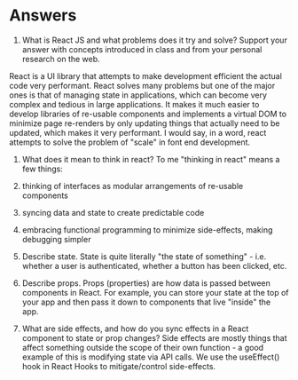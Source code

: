 # Answers

1. What is React JS and what problems does it try and solve? Support your answer with concepts introduced in class and from your personal research on the web.

React is a UI library that attempts to make development efficient the actual code very performant. React solves many problems but one of the major ones is that of managing state in applications, which can become very complex and tedious in large applications. It makes it much easier to develop libraries of re-usable components and implements a virtual DOM to minimize page re-renders by only updating things that actually need to be updated, which makes it very performant. I would say, in a word, react attempts to solve the problem of "scale" in font end development.

1. What does it mean to think in react?
To me "thinking in react" means a few things:
1. thinking of interfaces as modular arrangements of re-usable components
2. syncing data and state to create predictable code
3. embracing functional programming to minimize side-effects, making debugging simpler

1. Describe state.
State is quite literally "the state of something" - i.e. whether a user is authenticated, whether a button has been clicked, etc.

1. Describe props.
Props (properties) are how data is passed between components in React. For example, you can store your state at the top of your app and then pass it down to components that live "inside" the app.

1. What are side effects, and how do you sync effects in a React component to state or prop changes?
Side effects are mostly things that affect something outside the scope of their own function - a good example of this is modifying state via API calls. We use the useEffect() hook in React Hooks to mitigate/control side-effects.
